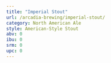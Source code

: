```yaml
---
title: "Imperial Stout"
url: /arcadia-brewing/imperial-stout/
category: North American Ale
style: American-Style Stout
abv: 0
ibu: 0
srm: 0
upc: 0
---
```



